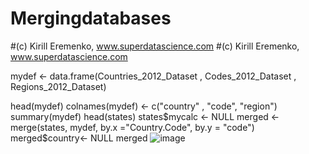# Mergingdatabases
#(c) Kirill Eremenko, www.superdatascience.com 
#(c) Kirill Eremenko, www.superdatascience.com

mydef <- data.frame(Countries_2012_Dataset , Codes_2012_Dataset , Regions_2012_Dataset)

head(mydef)
colnames(mydef) <- c("country" , "code", "region")
summary(mydef)
head(states)
states$mycalc <- NULL
merged <- merge(states, mydef, by.x ="Country.Code", by.y = "code")
merged$country<- NULL
merged
![image](https://github.com/Jameel-Hu/Mergingdatabases/assets/110083577/cce6df40-1691-4c58-8f4e-e10dcd9f2a50)
